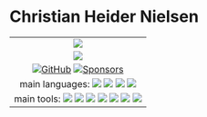 <h1>Christian Heider Nielsen</h1>
<table>
<tr>
<td>
    <div align="center">
  <img align="center" src="https://github-readme-stats.vercel.app/api?username=cnheider&show_icons=true&hide_border=true&icon_color=586069&title_color=a0a9af">
</div>
</td>
  </tr>
  <tr>
<td>
  <div align="center">
  <img align="center" src="https://github-readme-stats.vercel.app/api/top-langs/?username=cnheider&layout=compact">
  </div>
</td>
</tr>

<tr>
<td>
<div align="center">
<a href="https://github.com/cnheider"><img src="https://img.shields.io/github/followers/cnheider.svg?label=GitHub&style=social" alt="GitHub"></a>
<a href="https://github.com/sponsors/cnheider"><img src="https://img.shields.io/badge/Sponsors--_.svg?style=social&logo=github&logoColor=EA4AAA" alt="Sponsors"></a>
</div>
</td>
</tr>

<tr>
<td>
<div align="center">
main languages: 
<img src="https://img.shields.io/badge/-Python-333?style=flat-square&logo=Python&logoColor=fff">
<img src="https://img.shields.io/badge/-C/C++-c14438?style=flat-square&logo=C&logoColor=fff">
<img src="https://img.shields.io/badge/-C%23-green?style=flat-square&logoColor=fff">
<img src="https://img.shields.io/badge/-Java-brown?style=flat-square&logoColor=fff">
</div>
</td>
</tr>

<tr>
<td>
<div align="center">
main tools: 
<img src="https://img.shields.io/badge/-Unity-black?style=flat-square&logoColor=fff">
<img src="https://img.shields.io/badge/-Unreal-black?style=flat-square&logoColor=fff">
<img src="https://img.shields.io/badge/-Omniverse-black?style=flat-square&logoColor=fff">
<img src="https://img.shields.io/badge/-PyTorch-e34f26?style=flat-square&logo=PyTorch&logoColor=fff">
<img src="https://img.shields.io/badge/-TensorFlow-e5cd0c?style=flat-square&logo=TensorFlow&logoColor=fff">
<img src="https://img.shields.io/badge/-QGIS-green?style=flat-square&logoColor=fff">
<img src="https://img.shields.io/badge/-Android-green?style=flat-square&logoColor=fff">
</div>
</td>
</tr>
</table>

<!--
**cnheider/cnheider** is a ✨ _special_ ✨ repository because its `README.md` (this file) appears on your GitHub profile.

Here are some ideas to get you started:

- 🔭 I’m currently working on ...
- 🌱 I’m currently learning ...
- 👯 I’m looking to collaborate on ...
- 🤔 I’m looking for help with ...
- 💬 Ask me about ...
- 📫 How to reach me: ...
- 😄 Pronouns: ...
- ⚡ Fun fact: ...
-->



